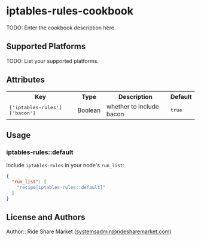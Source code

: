 # iptables-rules-cookbook

TODO: Enter the cookbook description here.

## Supported Platforms

TODO: List your supported platforms.

## Attributes

<table>
  <tr>
    <th>Key</th>
    <th>Type</th>
    <th>Description</th>
    <th>Default</th>
  </tr>
  <tr>
    <td><tt>['iptables-rules']['bacon']</tt></td>
    <td>Boolean</td>
    <td>whether to include bacon</td>
    <td><tt>true</tt></td>
  </tr>
</table>

## Usage

### iptables-rules::default

Include `iptables-rules` in your node's `run_list`:

```json
{
  "run_list": [
    "recipe[iptables-rules::default]"
  ]
}
```

## License and Authors

Author:: Ride Share Market (<systemsadmin@ridesharemarket.com>)

